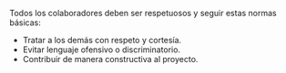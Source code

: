 Todos los colaboradores deben ser respetuosos y seguir estas normas básicas:  
- Tratar a los demás con respeto y cortesía.  
- Evitar lenguaje ofensivo o discriminatorio.  
- Contribuir de manera constructiva al proyecto.  
